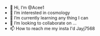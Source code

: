 - 👋 Hi, I’m @Acee1
- 👀 I’m interested in cosmology
- 🌱 I’m currently learning any thing I can
- 💞️ I’m looking to collaborate on ...
- 📫 How to reach me my insta I'd Jayj7568

<!---
Acee1/Acee1 is a ✨ special ✨ repository because its `README.md` (this file) appears on your GitHub profile.
You can click the Preview link to take a look at your changes.
--->
